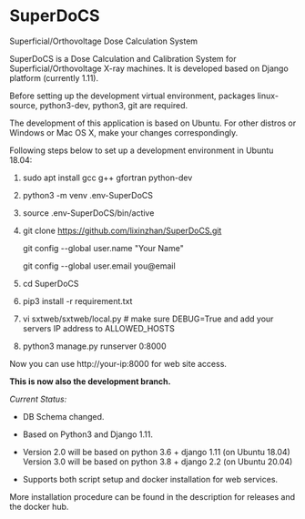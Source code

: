 # SuperDoCS
Superficial/Orthovoltage Dose Calculation System

SuperDoCS is a Dose Calculation and Calibration System for Superficial/Orthovoltage X-ray machines. 
It is developed based on Django platform (currently 1.11).

Before setting up the development virtual environment, packages
linux-source, python3-dev, python3, git are required.

The development of this application is based on Ubuntu. For other distros or Windows or Mac OS X,
make your changes correspondingly.

Following steps below to set up a development environment in Ubuntu 18.04:

1. sudo apt install gcc g++ gfortran python-dev

2. python3 -m venv .env-SuperDoCS

3. source .env-SuperDoCS/bin/active

4. git clone https://github.com/lixinzhan/SuperDoCS.git

   git config --global user.name "Your Name"
   
   git config --global user.email you@email
   
5. cd SuperDoCS

6. pip3 install -r requirement.txt

7. vi sxtweb/sxtweb/local.py # make sure DEBUG=True and add your servers IP address to ALLOWED_HOSTS

8. python3 manage.py runserver 0:8000

Now you can use http://your-ip:8000 for web site access.


**This is now also the development branch.**

*Current Status:*

* DB Schema changed.

* Based on Python3 and Django 1.11.

* Version 2.0 will be based on python 3.6 + django 1.11 (on Ubuntu 18.04)
  Version 3.0 will be based on python 3.8 + django 2.2 (on Ubuntu 20.04)

* Supports both script setup and docker installation for web services.

More installation procedure can be found in the description for releases and the docker hub.
